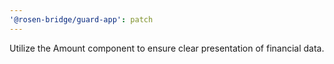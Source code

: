 ```yaml
---
'@rosen-bridge/guard-app': patch
---
```


Utilize the Amount component to ensure clear presentation of financial data.
